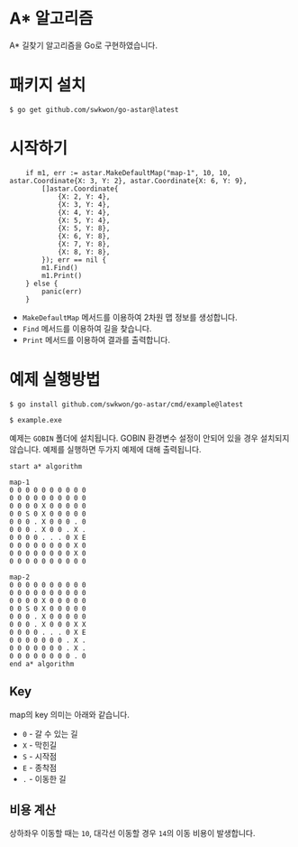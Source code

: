 # A* 알고리즘
A* 길찾기 알고리즘을 Go로 구현하였습니다.
# 패키지 설치
```
$ go get github.com/swkwon/go-astar@latest
```
# 시작하기
```
	if m1, err := astar.MakeDefaultMap("map-1", 10, 10, astar.Coordinate{X: 3, Y: 2}, astar.Coordinate{X: 6, Y: 9},
		[]astar.Coordinate{
			{X: 2, Y: 4},
			{X: 3, Y: 4},
			{X: 4, Y: 4},
			{X: 5, Y: 4},
			{X: 5, Y: 8},
			{X: 6, Y: 8},
			{X: 7, Y: 8},
			{X: 8, Y: 8},
		}); err == nil {
		m1.Find()
		m1.Print()
	} else {
		panic(err)
	}
```
* `MakeDefaultMap` 메서드를 이용하여 2차원 맵 정보를 생성합니다. 
* `Find` 메서드를 이용하여 길을 찾습니다.
* `Print` 메서드를 이용하여 결과를 출력합니다.
# 예제 실행방법
```
$ go install github.com/swkwon/go-astar/cmd/example@latest

$ example.exe
```
예제는 `GOBIN` 폴더에 설치됩니다. GOBIN 환경변수 설정이 안되어 있을 경우 설치되지 않습니다. 예제를 실행하면 두가지 예제에 대해 출력됩니다.
```
start a* algorithm

map-1
0 0 0 0 0 0 0 0 0 0
0 0 0 0 0 0 0 0 0 0
0 0 0 0 X 0 0 0 0 0
0 0 S 0 X 0 0 0 0 0
0 0 0 . X 0 0 0 . 0
0 0 0 . X 0 0 . X .
0 0 0 0 . . . 0 X E
0 0 0 0 0 0 0 0 X 0
0 0 0 0 0 0 0 0 X 0
0 0 0 0 0 0 0 0 0 0

map-2
0 0 0 0 0 0 0 0 0 0
0 0 0 0 0 0 0 0 0 0
0 0 0 0 X 0 0 0 0 0
0 0 S 0 X 0 0 0 0 0
0 0 0 . X 0 0 0 0 0
0 0 0 . X 0 0 0 X X
0 0 0 0 . . . 0 X E
0 0 0 0 0 0 0 . X .
0 0 0 0 0 0 0 . X .
0 0 0 0 0 0 0 0 . 0
end a* algorithm
```
## Key
map의 key 의미는 아래와 같습니다.
* `0` - 갈 수 있는 길
* `X` - 막힌길
* `S` - 시작점
* `E` - 종착점
* `.` - 이동한 길
## 비용 계산
상하좌우 이동할 때는 `10`, 대각선 이동할 경우 `14`의 이동 비용이 발생합니다.